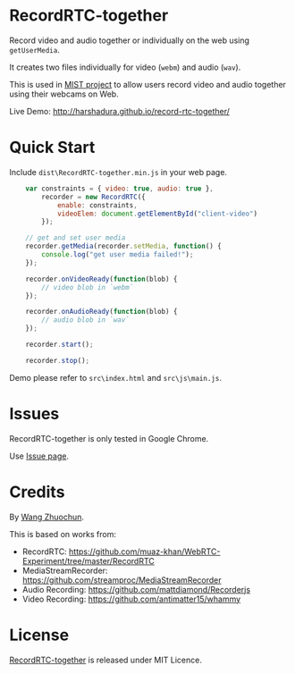 # RecordRTC-together

Record video and audio together or individually on the web using `getUserMedia`.

It creates two files individually for video (`webm`) and audio (`wav`).

This is used in [MIST project](https://github.com/H0201030) to allow users record video and audio together using their webcams on Web.

Live Demo: http://harshadura.github.io/record-rtc-together/

# Quick Start

Include `dist\RecordRTC-together.min.js` in your web page.

```javascript
    var constraints = { video: true, audio: true },
        recorder = new RecordRTC({
            enable: constraints,
            videoElem: document.getElementById("client-video")
        });

    // get and set user media
    recorder.getMedia(recorder.setMedia, function() {
        console.log("get user media failed!");
    });

    recorder.onVideoReady(function(blob) {
        // video blob in `webm`
    });

    recorder.onAudioReady(function(blob) {
        // audio blob in `wav`
    });

    recorder.start();

    recorder.stop();
```

Demo please refer to `src\index.html` and `src\js\main.js`.

# Issues

RecordRTC-together is only tested in Google Chrome.

Use [Issue page](https://github.com/H0201030/record-rtc-together/issues).

# Credits

By [Wang Zhuochun](https://github.com/zhuochun).

This is based on works from:

- RecordRTC: https://github.com/muaz-khan/WebRTC-Experiment/tree/master/RecordRTC
- MediaStreamRecorder: https://github.com/streamproc/MediaStreamRecorder
- Audio Recording: https://github.com/mattdiamond/Recorderjs
- Video Recording: https://github.com/antimatter15/whammy

# License

[RecordRTC-together](https://github.com/H0201030/record-rtc-together) is released under MIT Licence.
